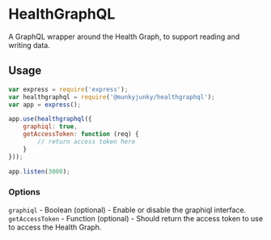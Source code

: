 # HealthGraphQL

A GraphQL wrapper around the Health Graph, to support reading and writing data.

## Usage
```javascript
var express = require('express');
var healthgraphql = require('@munkyjunky/healthgraphql');
var app = express();

app.use(healthgraphql({
	graphiql: true,
	getAccessToken: function (req) {
		// return access token here
	}
}));

app.listen(3000);
```

### Options
`graphiql` - Boolean (optional) - Enable or disable the graphiql interface.  
`getAccessToken` - Function (optional) - Should return the access token to use to access the Health Graph.